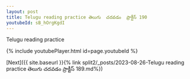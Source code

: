 ```yaml
---
layout: post
title: Telugu reading practice తెలుగు  చదవడం  ప్రాక్టీస్ 190
youtubeId: sB_hOrgKgdI
---
```

 
 
Telugu reading practice
 
 
 
 
 


{% include youtubePlayer.html id=page.youtubeId %}
 
[Next]({{ site.baseurl }}{% link  split2/_posts/2023-08-26-Telugu reading practice తెలుగు  చదవడం  ప్రాక్టీస్ 189.md%})
 
